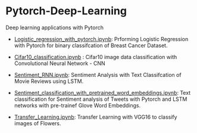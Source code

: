 # Pytorch-Deep-Learning
Deep learning applications with Pytorch


- [Logistic_regression_with_pytorch.ipynb](https://github.com/abyanjan/Pytorch-Deep-Learning/blob/master/Logistic_regression_with_pytorch.ipynb): Prforming Logistic Regression with Pytorch for binary classifcation of Breast Cancer Dataset.

- [Cifar10_classification.ipynb](https://github.com/abyanjan/Pytorch-Deep-Learning/blob/master/Cifar10_classification.ipynb) : Cifar10 image data classification with Convolutional Neural Network - CNN

- [Sentiment_RNN.ipynb](https://github.com/abyanjan/Pytorch-Deep-Learning/blob/master/Sentiment_RNN.ipynb): Sentiment Analysis with Text Classifcation of Movie Reviews using LSTM.

- [Sentiment_classification_with_pretrained_word_embeddings.ipynb](https://github.com/abyanjan/Pytorch-Deep-Learning/blob/master/Sentiment_classification_with_pretrained_word_embeddings.ipynb):
Text classification for Sentiment analysis of Tweets with Pytorch and LSTM networks with pre-trainef Glove Word Embeddings.

- [Transfer_Learning.ipynb](https://github.com/abyanjan/Pytorch-Deep-Learning/blob/master/Transfer_Learning.ipynb): Transfer Learning with VGG16 to classify images of Flowers.

